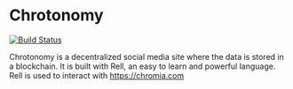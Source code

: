 # Chrotonomy
[![Build Status](https://travis-ci.org/snieking/chrotonomy.svg?branch=master)](https://travis-ci.org/snieking/chrotonomy)

Chrotonomy is a decentralized social media site where the data is stored in a blockchain. It is built with Rell, an easy to learn and powerful language. Rell is used to interact with https://chromia.com
